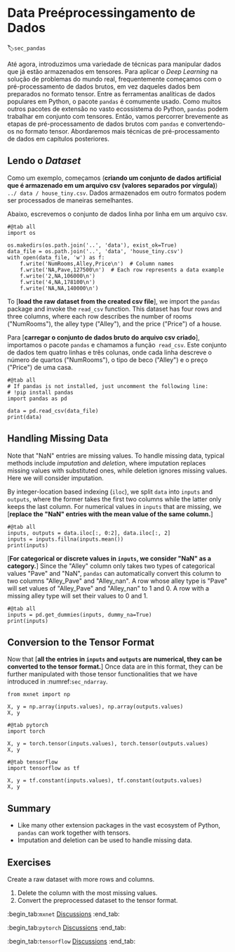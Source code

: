 # Data Preéprocessingamento de Dados
:label:`sec_pandas`

Até agora, introduzimos uma variedade de técnicas para manipular dados que já estão armazenados em tensores.
Para aplicar o *Deep Learning* na solução de problemas do mundo real,
frequentemente começamos com o pré-processamento de dados brutos, em vez daqueles dados bem preparados no formato tensor.
Entre as ferramentas analíticas de dados populares em Python, o pacote `pandas` é comumente usado.
Como muitos outros pacotes de extensão no vasto ecossistema do Python,
`pandas` podem trabalhar em conjunto com tensores.
Então, vamos percorrer brevemente as etapas de pré-processamento de dados brutos com `pandas`
e convertendo-os no formato tensor.
Abordaremos mais técnicas de pré-processamento de dados em capítulos posteriores.

## Lendo o  *Dataset*

Como um exemplo,
começamos (**criando um conjunto de dados artificial que é armazenado em um
arquivo csv (valores separados por vírgula)**)
`../ data / house_tiny.csv`. Dados armazenados em outro
formatos podem ser processados de maneiras semelhantes.

Abaixo, escrevemos o conjunto de dados linha por linha em um arquivo csv.

```{.python .input}
#@tab all
import os

os.makedirs(os.path.join('..', 'data'), exist_ok=True)
data_file = os.path.join('..', 'data', 'house_tiny.csv')
with open(data_file, 'w') as f:
    f.write('NumRooms,Alley,Price\n')  # Column names
    f.write('NA,Pave,127500\n')  # Each row represents a data example
    f.write('2,NA,106000\n')
    f.write('4,NA,178100\n')
    f.write('NA,NA,140000\n')
```

To [**load the raw dataset from the created csv file**],
we import the `pandas` package and invoke the `read_csv` function.
This dataset has four rows and three columns, where each row describes the number of rooms ("NumRooms"), the alley type ("Alley"), and the price ("Price") of a house.

Para [**carregar o conjunto de dados bruto do arquivo csv criado**],
importamos o pacote `pandas` e chamamos a função` read_csv`.
Este conjunto de dados tem quatro linhas e três colunas, onde cada linha descreve o número de quartos ("NumRooms"), o tipo de beco ("Alley") e o preço ("Price") de uma casa.

```{.python .input}
#@tab all
# If pandas is not installed, just uncomment the following line:
# !pip install pandas
import pandas as pd

data = pd.read_csv(data_file)
print(data)
```

## Handling Missing Data

Note that "NaN" entries are missing values.
To handle missing data, typical methods include *imputation* and *deletion*,
where imputation replaces missing values with substituted ones,
while deletion ignores missing values. Here we will consider imputation.

By integer-location based indexing (`iloc`), we split `data` into `inputs` and `outputs`,
where the former takes the first two columns while the latter only keeps the last column.
For numerical values in `inputs` that are missing,
we [**replace the "NaN" entries with the mean value of the same column.**]

```{.python .input}
#@tab all
inputs, outputs = data.iloc[:, 0:2], data.iloc[:, 2]
inputs = inputs.fillna(inputs.mean())
print(inputs)
```

[**For categorical or discrete values in `inputs`, we consider "NaN" as a category.**]
Since the "Alley" column only takes two types of categorical values "Pave" and "NaN",
`pandas` can automatically convert this column to two columns "Alley_Pave" and "Alley_nan".
A row whose alley type is "Pave" will set values of "Alley_Pave" and "Alley_nan" to 1 and 0.
A row with a missing alley type will set their values to 0 and 1.

```{.python .input}
#@tab all
inputs = pd.get_dummies(inputs, dummy_na=True)
print(inputs)
```

## Conversion to the Tensor Format

Now that [**all the entries in `inputs` and `outputs` are numerical, they can be converted to the tensor format.**]
Once data are in this format, they can be further manipulated with those tensor functionalities that we have introduced in :numref:`sec_ndarray`.

```{.python .input}
from mxnet import np

X, y = np.array(inputs.values), np.array(outputs.values)
X, y
```

```{.python .input}
#@tab pytorch
import torch

X, y = torch.tensor(inputs.values), torch.tensor(outputs.values)
X, y
```

```{.python .input}
#@tab tensorflow
import tensorflow as tf

X, y = tf.constant(inputs.values), tf.constant(outputs.values)
X, y
```

## Summary

* Like many other extension packages in the vast ecosystem of Python, `pandas` can work together with tensors.
* Imputation and deletion can be used to handle missing data.


## Exercises

Create a raw dataset with more rows and columns.

1. Delete the column with the most missing values.
2. Convert the preprocessed dataset to the tensor format.

:begin_tab:`mxnet`
[Discussions](https://discuss.d2l.ai/t/28)
:end_tab:

:begin_tab:`pytorch`
[Discussions](https://discuss.d2l.ai/t/29)
:end_tab:

:begin_tab:`tensorflow`
[Discussions](https://discuss.d2l.ai/t/195)
:end_tab:
<!--stackedit_data:
eyJoaXN0b3J5IjpbMjExNDczNjY5MSwtODE1OTQ3NTYsLTE0Nj
UxNjA2MTYsLTUzNTU1ODI1MF19
-->
